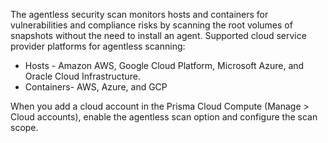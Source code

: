 The agentless security scan monitors hosts and containers for vulnerabilities and compliance risks by scanning the root volumes of snapshots without the need to install an agent. 
Supported cloud service provider platforms for agentless scanning:
* Hosts - Amazon AWS, Google Cloud Platform, Microsoft Azure, and Oracle Cloud Infrastructure. 
* Containers- AWS, Azure, and GCP

When you add a cloud account in the Prisma Cloud Compute (Manage > Cloud accounts), enable the agentless scan option and configure the scan scope.